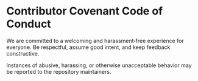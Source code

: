 # Contributor Covenant Code of Conduct

We are committed to a welcoming and harassment‑free experience for everyone.
Be respectful, assume good intent, and keep feedback constructive.

Instances of abusive, harassing, or otherwise unacceptable behavior may be
reported to the repository maintainers.
